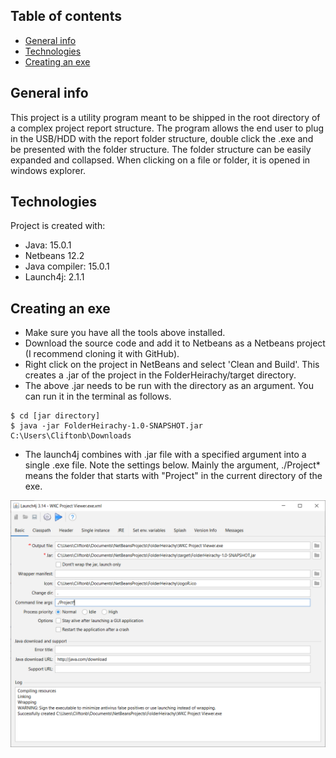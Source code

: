## Table of contents
* [General info](#general-info)
* [Technologies](#technologies)
* [Creating an exe](#creating-an-exe)

## General info
This project is a utility program meant to be shipped in the root directory of a complex project report structure. The program allows the end user to plug in the USB/HDD with the report folder structure, double click the .exe and be presented with the folder structure. The folder structure can be easily expanded and collapsed. When clicking on a file or folder, it is opened in windows explorer.
	
## Technologies
Project is created with:
* Java: 15.0.1
* Netbeans 12.2
* Java compiler: 15.0.1
* Launch4j: 2.1.1
	
## Creating an exe
* Make sure you have all the tools above installed.
* Download the source code and add it to Netbeans as a Netbeans project (I recommend cloning it with GitHub).
* Right click on the project in NetBeans and select 'Clean and Build'. This creates a .jar of the project in the FolderHeirachy/target directory.
* The above .jar needs to be run with the directory as an argument. You can run it in the terminal as follows.

```
$ cd [jar directory]
$ java -jar FolderHeirachy-1.0-SNAPSHOT.jar C:\Users\Cliftonb\Downloads
```

* The launch4j combines with .jar file with a specified argument into a single .exe file. Note the settings below. Mainly the argument, ./Project* means the folder that starts with "Project" in the current directory of the exe.

![Screenshot](Capture.PNG)
